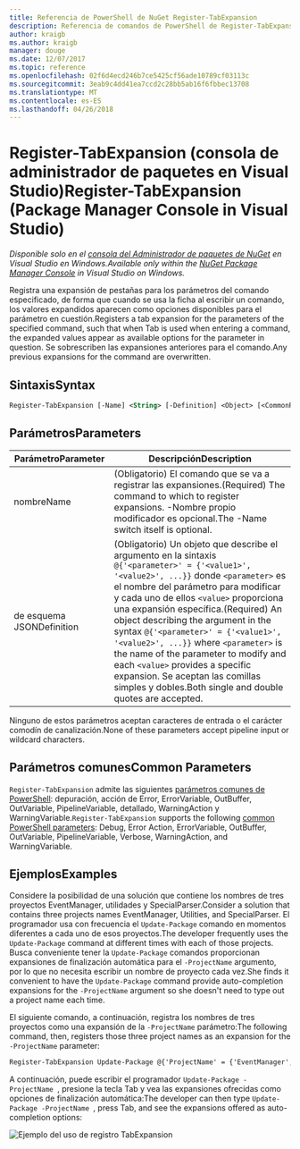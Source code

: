 ```yaml
---
title: Referencia de PowerShell de NuGet Register-TabExpansion
description: Referencia de comandos de PowerShell de Register-TabExpansion en la consola de administrador de paquetes de NuGet en Visual Studio.
author: kraigb
ms.author: kraigb
manager: douge
ms.date: 12/07/2017
ms.topic: reference
ms.openlocfilehash: 02f6d4ecd246b7ce5425cf56ade10789cf03113c
ms.sourcegitcommit: 3eab9c4dd41ea7ccd2c28bb5ab16f6fbbec13708
ms.translationtype: MT
ms.contentlocale: es-ES
ms.lasthandoff: 04/26/2018
---
```

# <a name="register-tabexpansion-package-manager-console-in-visual-studio"></a><span data-ttu-id="db607-103">Register-TabExpansion (consola de administrador de paquetes en Visual Studio)</span><span class="sxs-lookup"><span data-stu-id="db607-103">Register-TabExpansion (Package Manager Console in Visual Studio)</span></span>

<span data-ttu-id="db607-104">*Disponible solo en el [consola del Administrador de paquetes de NuGet](package-manager-console.md) en Visual Studio en Windows.*</span><span class="sxs-lookup"><span data-stu-id="db607-104">*Available only within the [NuGet Package Manager Console](package-manager-console.md) in Visual Studio on Windows.*</span></span>

<span data-ttu-id="db607-105">Registra una expansión de pestañas para los parámetros del comando especificado, de forma que cuando se usa la ficha al escribir un comando, los valores expandidos aparecen como opciones disponibles para el parámetro en cuestión.</span><span class="sxs-lookup"><span data-stu-id="db607-105">Registers a tab expansion for the parameters of the specified command, such that when Tab is used when entering a command, the expanded values appear as available options for the parameter in question.</span></span> <span data-ttu-id="db607-106">Se sobrescriben las expansiones anteriores para el comando.</span><span class="sxs-lookup"><span data-stu-id="db607-106">Any previous expansions for the command are overwritten.</span></span>

## <a name="syntax"></a><span data-ttu-id="db607-107">Sintaxis</span><span class="sxs-lookup"><span data-stu-id="db607-107">Syntax</span></span>

```ps
Register-TabExpansion [-Name] <String> [-Definition] <Object> [<CommonParameters>]
```

## <a name="parameters"></a><span data-ttu-id="db607-108">Parámetros</span><span class="sxs-lookup"><span data-stu-id="db607-108">Parameters</span></span>

| <span data-ttu-id="db607-109">Parámetro</span><span class="sxs-lookup"><span data-stu-id="db607-109">Parameter</span></span> | <span data-ttu-id="db607-110">Descripción</span><span class="sxs-lookup"><span data-stu-id="db607-110">Description</span></span> |
| --- | --- |
| <span data-ttu-id="db607-111">nombre</span><span class="sxs-lookup"><span data-stu-id="db607-111">Name</span></span> | <span data-ttu-id="db607-112">(Obligatorio) El comando que se va a registrar las expansiones.</span><span class="sxs-lookup"><span data-stu-id="db607-112">(Required) The command to which to register expansions.</span></span> <span data-ttu-id="db607-113">-Nombre propio modificador es opcional.</span><span class="sxs-lookup"><span data-stu-id="db607-113">The -Name switch itself is optional.</span></span> |
| <span data-ttu-id="db607-114">de esquema JSON</span><span class="sxs-lookup"><span data-stu-id="db607-114">Definition</span></span> | <span data-ttu-id="db607-115">(Obligatorio) Un objeto que describe el argumento en la sintaxis `@{'<parameter>' = {'<value1>', '<value2>', ...}}` donde `<parameter>` es el nombre del parámetro para modificar y cada uno de ellos `<value>` proporciona una expansión específica.</span><span class="sxs-lookup"><span data-stu-id="db607-115">(Required) An object describing the argument in the syntax `@{'<parameter>' = {'<value1>', '<value2>', ...}}` where `<parameter>` is the name of the parameter to modify and each `<value>` provides a specific expansion.</span></span> <span data-ttu-id="db607-116">Se aceptan las comillas simples y dobles.</span><span class="sxs-lookup"><span data-stu-id="db607-116">Both single and double quotes are accepted.</span></span> |

<span data-ttu-id="db607-117">Ninguno de estos parámetros aceptan caracteres de entrada o el carácter comodín de canalización.</span><span class="sxs-lookup"><span data-stu-id="db607-117">None of these parameters accept pipeline input or wildcard characters.</span></span>

## <a name="common-parameters"></a><span data-ttu-id="db607-118">Parámetros comunes</span><span class="sxs-lookup"><span data-stu-id="db607-118">Common Parameters</span></span>

<span data-ttu-id="db607-119">`Register-TabExpansion` admite las siguientes [parámetros comunes de PowerShell](http://go.microsoft.com/fwlink/?LinkID=113216): depuración, acción de Error, ErrorVariable, OutBuffer, OutVariable, PipelineVariable, detallado, WarningAction y WarningVariable.</span><span class="sxs-lookup"><span data-stu-id="db607-119">`Register-TabExpansion` supports the following [common PowerShell parameters](http://go.microsoft.com/fwlink/?LinkID=113216): Debug, Error Action, ErrorVariable, OutBuffer, OutVariable, PipelineVariable, Verbose, WarningAction, and WarningVariable.</span></span>

## <a name="examples"></a><span data-ttu-id="db607-120">Ejemplos</span><span class="sxs-lookup"><span data-stu-id="db607-120">Examples</span></span>

<span data-ttu-id="db607-121">Considere la posibilidad de una solución que contiene los nombres de tres proyectos EventManager, utilidades y SpecialParser.</span><span class="sxs-lookup"><span data-stu-id="db607-121">Consider a solution that contains three projects names EventManager, Utilities, and SpecialParser.</span></span> <span data-ttu-id="db607-122">El programador usa con frecuencia el `Update-Package` comando en momentos diferentes a cada uno de esos proyectos.</span><span class="sxs-lookup"><span data-stu-id="db607-122">The developer frequently uses the `Update-Package` command at different times with each of those projects.</span></span> <span data-ttu-id="db607-123">Busca conveniente tener la `Update-Package` comandos proporcionan expansiones de finalización automática para el `-ProjectName` argumento, por lo que no necesita escribir un nombre de proyecto cada vez.</span><span class="sxs-lookup"><span data-stu-id="db607-123">She finds it convenient to have the `Update-Package` command provide auto-completion expansions for the `-ProjectName` argument so she doesn't need to type out a project name each time.</span></span> 

<span data-ttu-id="db607-124">El siguiente comando, a continuación, registra los nombres de tres proyectos como una expansión de la `-ProjectName` parámetro:</span><span class="sxs-lookup"><span data-stu-id="db607-124">The following command, then, registers those three project names as an expansion for the `-ProjectName` parameter:</span></span>

```ps
Register-TabExpansion Update-Package @{'ProjectName' = {'EventManager', 'Utilities', 'SpecialParser'}}    
```

<span data-ttu-id="db607-125">A continuación, puede escribir el programador `Update-Package -ProjectName `, presione la tecla Tab y vea las expansiones ofrecidas como opciones de finalización automática:</span><span class="sxs-lookup"><span data-stu-id="db607-125">The developer can then type `Update-Package -ProjectName `, press Tab, and see the expansions offered as auto-completion options:</span></span>

![Ejemplo del uso de registro TabExpansion](media/Register-TabExpansion-Example.png)
